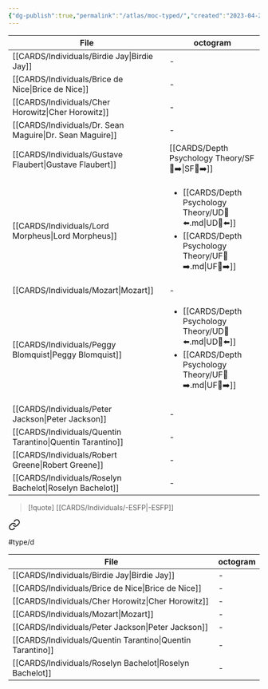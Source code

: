 ```yaml
---
{"dg-publish":true,"permalink":"/atlas/moc-typed/","created":"2023-04-29T12:12:22.894+02:00","updated":"2023-04-29T13:23:44.230+02:00"}
---
```



| File                                                          | octogram                                                                                                                            |
| ------------------------------------------------------------- | ----------------------------------------------------------------------------------------------------------------------------------- |
| [[CARDS/Individuals/Birdie Jay\|Birdie Jay]]               | \-                                                                                                                                  |
| [[CARDS/Individuals/Brice de Nice\|Brice de Nice]]         | \-                                                                                                                                  |
| [[CARDS/Individuals/Cher Horowitz\|Cher Horowitz]]         | \-                                                                                                                                  |
| [[CARDS/Individuals/Dr. Sean Maguire\|Dr. Sean Maguire]]   | \-                                                                                                                                  |
| [[CARDS/Individuals/Gustave Flaubert\|Gustave Flaubert]]   | [[CARDS/Depth Psychology Theory/SF🤸➡️\|SF🤸➡️]]                                                                                 |
| [[CARDS/Individuals/Lord Morpheus\|Lord Morpheus]]         | <ul><li>[[CARDS/Depth Psychology Theory/UD👤⬅️.md\\|UD👤⬅️]]</li><li>[[CARDS/Depth Psychology Theory/UF👤➡️.md\\|UF👤➡️]]</li></ul> |
| [[CARDS/Individuals/Mozart\|Mozart]]                       | \-                                                                                                                                  |
| [[CARDS/Individuals/Peggy Blomquist\|Peggy Blomquist]]     | <ul><li>[[CARDS/Depth Psychology Theory/UD👤⬅️.md\\|UD👤⬅️]]</li><li>[[CARDS/Depth Psychology Theory/UF👤➡️.md\\|UF👤➡️]]</li></ul> |
| [[CARDS/Individuals/Peter Jackson\|Peter Jackson]]         | \-                                                                                                                                  |
| [[CARDS/Individuals/Quentin Tarantino\|Quentin Tarantino]] | \-                                                                                                                                  |
| [[CARDS/Individuals/Robert Greene\|Robert Greene]]         | \-                                                                                                                                  |
| [[CARDS/Individuals/Roselyn Bachelot\|Roselyn Bachelot]]   | \-                                                                                                                                  |


> [!quote] [[CARDS/Individuals/-ESFP\|-ESFP]] 
> 
<div class="transclusion internal-embed is-loaded"><a class="markdown-embed-link" href="/cards/individuals/esfp/" aria-label="Open link"><svg xmlns="http://www.w3.org/2000/svg" width="24" height="24" viewBox="0 0 24 24" fill="none" stroke="currentColor" stroke-width="2" stroke-linecap="round" stroke-linejoin="round" class="svg-icon lucide-link"><path d="M10 13a5 5 0 0 0 7.54.54l3-3a5 5 0 0 0-7.07-7.07l-1.72 1.71"></path><path d="M14 11a5 5 0 0 0-7.54-.54l-3 3a5 5 0 0 0 7.07 7.07l1.71-1.71"></path></svg></a><div class="markdown-embed">




#type/d 

| File                                                          | octogram |
| ------------------------------------------------------------- | -------- |
| [[CARDS/Individuals/Birdie Jay\|Birdie Jay]]               | \-       |
| [[CARDS/Individuals/Brice de Nice\|Brice de Nice]]         | \-       |
| [[CARDS/Individuals/Cher Horowitz\|Cher Horowitz]]         | \-       |
| [[CARDS/Individuals/Mozart\|Mozart]]                       | \-       |
| [[CARDS/Individuals/Peter Jackson\|Peter Jackson]]         | \-       |
| [[CARDS/Individuals/Quentin Tarantino\|Quentin Tarantino]] | \-       |
| [[CARDS/Individuals/Roselyn Bachelot\|Roselyn Bachelot]]   | \-       |

<script src="https://utteranc.es/client.js"  
        repo="Heart4sides/Comment_Section"
        issue-term="pathname"
        theme="github-dark-orange"
        crossorigin="anonymous"
        async> 
</script>

</div></div>
 


<script src="https://utteranc.es/client.js"  
        repo="Heart4sides/Comment_Section"
        issue-term="pathname"
        theme="github-dark-orange"
        crossorigin="anonymous"
        async> 
</script>